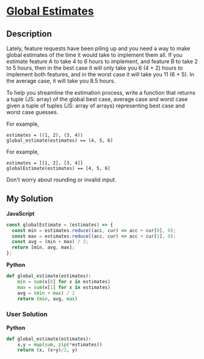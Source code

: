 # [Global Estimates](https://www.codewars.com/kata/59aa2cccd0a5ffdfa000005b)

## Description

Lately, feature requests have been piling up and you need a way to make global estimates of the time it would take to implement them all. If you estimate feature A to take 4 to 6 hours to implement, and feature B to take 2 to 5 hours, then in the best case it will only take you 6 (4 + 2) hours to implement both features, and in the worst case it will take you 11 (6 + 5). In the average case, it will take you 8.5 hours.

To help you streamline the estimation process, write a function that returns a tuple (JS: array) of the global best case, average case and worst case given a tuple of tuples (JS: array of arrays) representing best case and worst case guesses.

For example,

```
estimates = ((1, 2), (3, 4))
global_estimate(estimates) == (4, 5, 6)
```

For example,

```
estimates = [[1, 2], [3, 4]]
globalEstimate(estimates) == [4, 5, 6]
```

Don't worry about rounding or invalid input.

## My Solution

**JavaScript**

```js
const globalEstimate = (estimates) => {
  const min = estimates.reduce((acc, cur) => acc + cur[0], 0);
  const max = estimates.reduce((acc, cur) => acc + cur[1], 0);
  const avg = (min + max) / 2;
  return [min, avg, max];
};
```

**Python**

```py
def global_estimate(estimates):
    min = sum(x[0] for x in estimates)
    max = sum(x[1] for x in estimates)
    avg = (min + max) / 2
    return (min, avg, max)
```

### User Solution

**Python**

```py
def global_estimate(estimates):
    x,y = map(sum, zip(*estimates))
    return (x, (x+y)/2, y)
```
